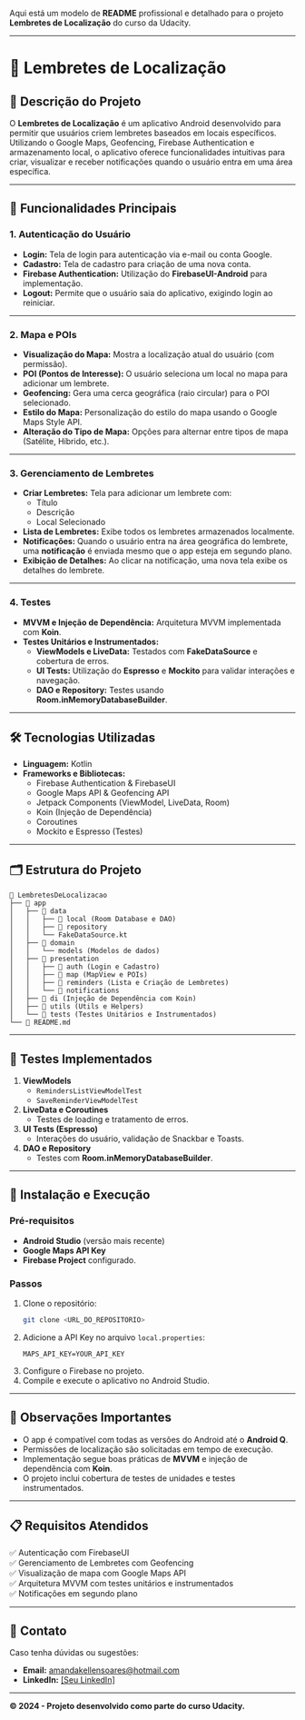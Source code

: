 Aqui está um modelo de **README** profissional e detalhado para o projeto **Lembretes de Localização** do curso da Udacity.

---

# 📍 **Lembretes de Localização**  

## 📘 **Descrição do Projeto**  
O **Lembretes de Localização** é um aplicativo Android desenvolvido para permitir que usuários criem lembretes baseados em locais específicos. Utilizando o Google Maps, Geofencing, Firebase Authentication e armazenamento local, o aplicativo oferece funcionalidades intuitivas para criar, visualizar e receber notificações quando o usuário entra em uma área específica.

---

## 🚀 **Funcionalidades Principais**  

### 1. **Autenticação do Usuário**  
- **Login:** Tela de login para autenticação via e-mail ou conta Google.  
- **Cadastro:** Tela de cadastro para criação de uma nova conta.  
- **Firebase Authentication:** Utilização do **FirebaseUI-Android** para implementação.  
- **Logout:** Permite que o usuário saia do aplicativo, exigindo login ao reiniciar.  

---

### 2. **Mapa e POIs**  
- **Visualização do Mapa:** Mostra a localização atual do usuário (com permissão).  
- **POI (Pontos de Interesse):** O usuário seleciona um local no mapa para adicionar um lembrete.  
- **Geofencing:** Gera uma cerca geográfica (raio circular) para o POI selecionado.  
- **Estilo do Mapa:** Personalização do estilo do mapa usando o Google Maps Style API.  
- **Alteração do Tipo de Mapa:** Opções para alternar entre tipos de mapa (Satélite, Híbrido, etc.).  

---

### 3. **Gerenciamento de Lembretes**  
- **Criar Lembretes:** Tela para adicionar um lembrete com:  
   - Título  
   - Descrição  
   - Local Selecionado  
- **Lista de Lembretes:** Exibe todos os lembretes armazenados localmente.  
- **Notificações:** Quando o usuário entra na área geográfica do lembrete, uma **notificação** é enviada mesmo que o app esteja em segundo plano.  
- **Exibição de Detalhes:** Ao clicar na notificação, uma nova tela exibe os detalhes do lembrete.  

---

### 4. **Testes**  
- **MVVM e Injeção de Dependência:** Arquitetura MVVM implementada com **Koin**.  
- **Testes Unitários e Instrumentados:**  
   - **ViewModels e LiveData:** Testados com **FakeDataSource** e cobertura de erros.  
   - **UI Tests:** Utilização do **Espresso** e **Mockito** para validar interações e navegação.  
   - **DAO e Repository:** Testes usando **Room.inMemoryDatabaseBuilder**.  

---

## 🛠️ **Tecnologias Utilizadas**  

- **Linguagem:** Kotlin  
- **Frameworks e Bibliotecas:**  
   - Firebase Authentication & FirebaseUI  
   - Google Maps API & Geofencing API  
   - Jetpack Components (ViewModel, LiveData, Room)  
   - Koin (Injeção de Dependência)  
   - Coroutines  
   - Mockito e Espresso (Testes)  

---

## 🗂️ **Estrutura do Projeto**  

```plaintext
📂 LembretesDeLocalizacao
├── 📁 app
│   ├── 📁 data
│   │   ├── 📁 local (Room Database e DAO)
│   │   ├── 📁 repository
│   │   └── FakeDataSource.kt
│   ├── 📁 domain
│   │   └── models (Modelos de dados)
│   ├── 📁 presentation
│   │   ├── 📁 auth (Login e Cadastro)
│   │   ├── 📁 map (MapView e POIs)
│   │   ├── 📁 reminders (Lista e Criação de Lembretes)
│   │   └── 📁 notifications
│   ├── 📁 di (Injeção de Dependência com Koin)
│   ├── 📁 utils (Utils e Helpers)
│   └── 📁 tests (Testes Unitários e Instrumentados)
└── 📄 README.md
```

---

## 🧪 **Testes Implementados**  

1. **ViewModels**  
   - `RemindersListViewModelTest`  
   - `SaveReminderViewModelTest`  
2. **LiveData e Coroutines**  
   - Testes de loading e tratamento de erros.  
3. **UI Tests (Espresso)**  
   - Interações do usuário, validação de Snackbar e Toasts.  
4. **DAO e Repository**  
   - Testes com **Room.inMemoryDatabaseBuilder**.  

---

## 📱 **Instalação e Execução**  

### Pré-requisitos  
- **Android Studio** (versão mais recente)  
- **Google Maps API Key**  
- **Firebase Project** configurado.  

### Passos  
1. Clone o repositório:  
   ```bash
   git clone <URL_DO_REPOSITORIO>
   ```  
2. Adicione a API Key no arquivo `local.properties`:  
   ```properties
   MAPS_API_KEY=YOUR_API_KEY
   ```  
3. Configure o Firebase no projeto.  
4. Compile e execute o aplicativo no Android Studio.

---

## 📝 **Observações Importantes**  

- O app é compatível com todas as versões do Android até o **Android Q**.  
- Permissões de localização são solicitadas em tempo de execução.  
- Implementação segue boas práticas de **MVVM** e injeção de dependência com **Koin**.  
- O projeto inclui cobertura de testes de unidades e testes instrumentados.  

---

## 📋 **Requisitos Atendidos**  

✅ Autenticação com FirebaseUI  
✅ Gerenciamento de Lembretes com Geofencing  
✅ Visualização de mapa com Google Maps API  
✅ Arquitetura MVVM com testes unitários e instrumentados  
✅ Notificações em segundo plano  
 

---

## 🤝 **Contato**  

Caso tenha dúvidas ou sugestões:  
- **Email:** amandakellensoares@hotmail.com
- **LinkedIn:** [[Seu LinkedIn]](https://www.linkedin.com/in/amanda-kellen/)  

---

**© 2024 - Projeto desenvolvido como parte do curso Udacity.**  

